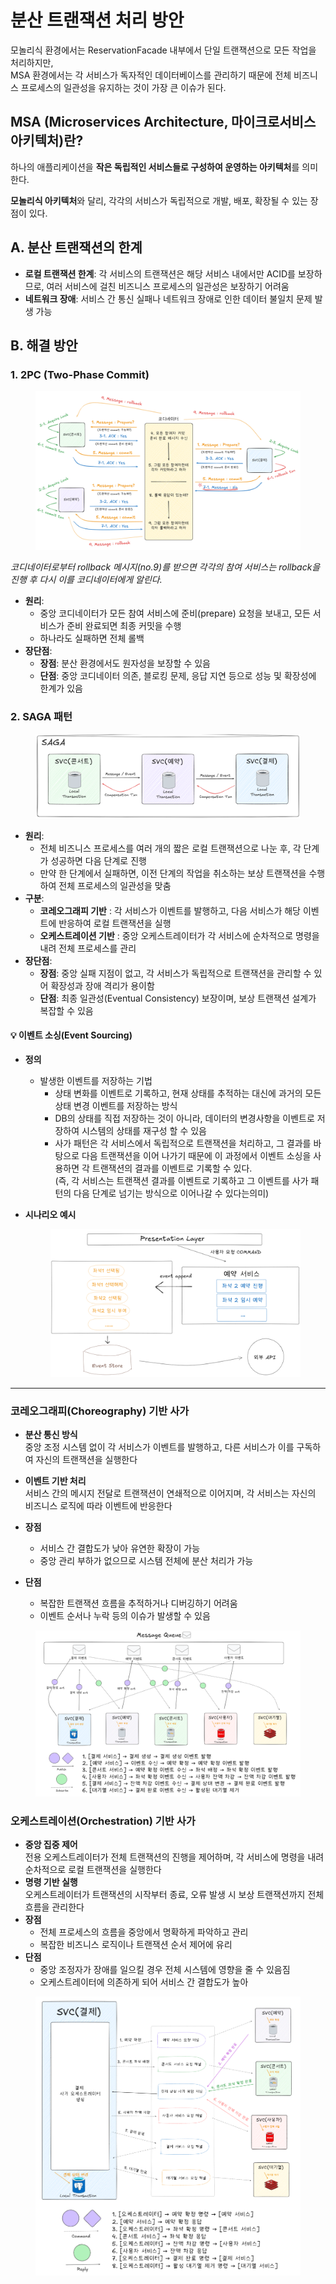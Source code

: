 # 분산 트랜잭션 처리 방안

모놀리식 환경에서는 ReservationFacade 내부에서 단일 트랜잭션으로 모든 작업을 처리하지만, \
MSA 환경에서는 각 서비스가 독자적인 데이터베이스를 관리하기 때문에 전체 비즈니스 프로세스의 일관성을 유지하는 것이 가장 큰 이슈가 된다.

## MSA (Microservices Architecture, 마이크로서비스 아키텍처)란?

하나의 애플리케이션을 **작은 독립적인 서비스들로 구성하여 운영하는 아키텍처**를 의미한다.

**모놀리식 아키텍처**와 달리, 각각의 서비스가 독립적으로 개발, 배포, 확장될 수 있는 장점이 있다.

## A. **분산 트랜잭션의 한계**

* **로컬 트랜잭션 한계**: 각 서비스의 트랜잭션은 해당 서비스 내에서만 ACID를 보장하므로, 여러 서비스에 걸친 비즈니스 프로세스의 일관성은 보장하기 어려움
* **네트워크 장애**: 서비스 간 통신 실패나 네트워크 장애로 인한 데이터 불일치 문제 발생 가능

## B. **해결 방안**

### 1. 2PC (Two-Phase Commit)

<figure><img src="../.gitbook/assets/image (4).png" alt=""><figcaption></figcaption></figure>

_코디네이터로부터 rollback 메시지(no.9)를 받으면 각각의 참여 서비스는 rollback을 진행 후 다시 이를 코디네이터에게 알린다._

* **원리**:
  * 중앙 코디네이터가 모든 참여 서비스에 준비(prepare) 요청을 보내고, 모든 서비스가 준비 완료되면 최종 커밋을 수행
  * 하나라도 실패하면 전체 롤백
* **장단점**:
  * **장점**: 분산 환경에서도 원자성을 보장할 수 있음
  * **단점**: 중앙 코디네이터 의존, 블로킹 문제, 응답 지연 등으로 성능 및 확장성에 한계가 있음

### 2. SAGA 패턴

<figure><img src="../.gitbook/assets/image (5).png" alt=""><figcaption></figcaption></figure>

* **원리**:
  * 전체 비즈니스 프로세스를 여러 개의 짧은 로컬 트랜잭션으로 나눈 후, 각 단계가 성공하면 다음 단계로 진행
  * 만약 한 단계에서 실패하면, 이전 단계의 작업을 취소하는 보상 트랜잭션을 수행하여 전체 프로세스의 일관성을 맞춤
* **구분**:
  * **코레오그래피 기반** : 각 서비스가 이벤트를 발행하고, 다음 서비스가 해당 이벤트에 반응하여 로컬 트랜잭션을 실행
  * **오케스트레이션 기반** : 중앙 오케스트레이터가 각 서비스에 순차적으로 명령을 내려 전체 프로세스를 관리
* **장단점**:
  * **장점**: 중앙 실패 지점이 없고, 각 서비스가 독립적으로 트랜잭션을 관리할 수 있어 확장성과 장애 격리가 용이함
  * **단점**: 최종 일관성(Eventual Consistency) 보장이며, 보상 트랜잭션 설계가 복잡할 수 있음

#### **💡 이벤트 소싱**(Event Sourcing)

* **정의**
  * 발생한 이벤트를 저장하는 기법
    * 상태 변화를 이벤트로 기록하고, 현재 상태를 추적하는 대신에 과거의 모든 상태 변경 이벤트를 저장하는 방식
    * DB의 상태를 직접 저장하는 것이 아니라, 데이터의 변경사항을 이벤트로 저장하여 시스템의 상태를 재구성 할 수 있음
    * 사가 패턴은 각 서비스에서 독립적으로 트랜잭션을 처리하고, 그 결과를 바탕으로 다음 트랜잭션을 이어 나가기 때문에 이 과정에서 이벤트 소싱을 사용하면 각 트랜잭션의 결과를 이벤트로 기록할 수 있다. \
      (즉, 각 서비스는 트랜잭션 결과를 이벤트로 기록하고 그 이벤트를 사가 패턴의 다음 단계로 넘기는 방식으로 이어나갈 수 있다는의미)
*   **시나리오 예시**&#x20;

    <figure><img src="../.gitbook/assets/image (42).png" alt=""><figcaption></figcaption></figure>

***

### **코레오그래피(**&#x43;horeography) **기반 사가**  &#x20;

* **분산 통신 방식**\
  중앙 조정 시스템 없이 각 서비스가 이벤트를 발행하고, 다른 서비스가 이를 구독하여 자신의 트랜잭션을 실행한다
* **이벤트 기반 처리**\
  서비스 간의 메시지 전달로 트랜잭션이 연쇄적으로 이어지며, 각 서비스는 자신의 비즈니스 로직에 따라 이벤트에 반응한다
* **장점**
  * 서비스 간 결합도가 낮아 유연한 확장이 가능
  * 중앙 관리 부하가 없으므로 시스템 전체에 분산 처리가 가능
*   **단점**

    * 복잡한 트랜잭션 흐름을 추적하거나 디버깅하기 어려움
    * 이벤트 순서나 누락 등의 이슈가 발생할 수 있음



<figure><img src="../.gitbook/assets/image (39).png" alt=""><figcaption></figcaption></figure>

### **오케스트레이션(**&#x4F;rchestration) **기반 사가**

* **중앙 집중 제어**\
  전용 오케스트레이터가 전체 트랜잭션의 진행을 제어하며, 각 서비스에 명령을 내려 순차적으로 로컬 트랜잭션을 실행한다
* **명령 기반 실행**\
  오케스트레이터가 트랜잭션의 시작부터 종료, 오류 발생 시 보상 트랜잭션까지 전체 흐름을 관리한다
* **장점**
  * 전체 프로세스의 흐름을 중앙에서 명확하게 파악하고 관리
  * 복잡한 비즈니스 로직이나 트랜잭션 순서 제어에 유리
* **단점**
  * 중앙 조정자가 장애를 일으킬 경우 전체 시스템에 영향을 줄 수 있음짐
  * 오케스트레이터에 의존하게 되어 서비스 간 결합도가 높아

<figure><img src="../.gitbook/assets/image (40).png" alt=""><figcaption></figcaption></figure>

